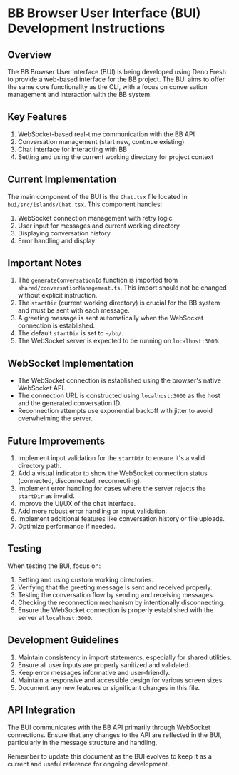 # BB Browser User Interface (BUI) Development Instructions

## Overview

The BB Browser User Interface (BUI) is being developed using Deno Fresh to
provide a web-based interface for the BB project. The BUI aims to offer the
same core functionality as the CLI, with a focus on conversation management and
interaction with the BB system.

## Key Features

1. WebSocket-based real-time communication with the BB API
2. Conversation management (start new, continue existing)
3. Chat interface for interacting with BB
4. Setting and using the current working directory for project context

## Current Implementation

The main component of the BUI is the `Chat.tsx` file located in
`bui/src/islands/Chat.tsx`. This component handles:

1. WebSocket connection management with retry logic
2. User input for messages and current working directory
3. Displaying conversation history
4. Error handling and display

## Important Notes

1. The `generateConversationId` function is imported from
   `shared/conversationManagement.ts`. This import should not be changed without
   explicit instruction.
2. The `startDir` (current working directory) is crucial for the BB system and
   must be sent with each message.
3. A greeting message is sent automatically when the WebSocket connection is
   established.
4. The default `startDir` is set to `~/bb/`.
5. The WebSocket server is expected to be running on `localhost:3000`.

## WebSocket Implementation

- The WebSocket connection is established using the browser's native WebSocket
  API.
- The connection URL is constructed using `localhost:3000` as the host and the
  generated conversation ID.
- Reconnection attempts use exponential backoff with jitter to avoid
  overwhelming the server.

## Future Improvements

1. Implement input validation for the `startDir` to ensure it's a valid
   directory path.
2. Add a visual indicator to show the WebSocket connection status (connected,
   disconnected, reconnecting).
3. Implement error handling for cases where the server rejects the `startDir` as
   invalid.
4. Improve the UI/UX of the chat interface.
5. Add more robust error handling or input validation.
6. Implement additional features like conversation history or file uploads.
7. Optimize performance if needed.

## Testing

When testing the BUI, focus on:

1. Setting and using custom working directories.
2. Verifying that the greeting message is sent and received properly.
3. Testing the conversation flow by sending and receiving messages.
4. Checking the reconnection mechanism by intentionally disconnecting.
5. Ensure the WebSocket connection is properly established with the server at
   `localhost:3000`.

## Development Guidelines

1. Maintain consistency in import statements, especially for shared utilities.
2. Ensure all user inputs are properly sanitized and validated.
3. Keep error messages informative and user-friendly.
4. Maintain a responsive and accessible design for various screen sizes.
5. Document any new features or significant changes in this file.

## API Integration

The BUI communicates with the BB API primarily through WebSocket connections.
Ensure that any changes to the API are reflected in the BUI, particularly in the
message structure and handling.

Remember to update this document as the BUI evolves to keep it as a current and
useful reference for ongoing development.

